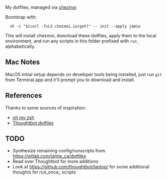 My dotfiles, managed via [chezmoi](https://www.chezmoi.io)

Bootstrap with:

```
  sh -c "$(curl -fsLS chezmoi.io/get)" -- init --apply jamie
```

This will install chezmoi, download these dotfiles, apply them to the local environment, and run any scripts in this folder prefixed with `run_` alphabetically.

## Mac Notes

MacOS initial setup depends on developer tools being installed, just run `git` from Terminal.app and it'll prompt you to download and install.

## References

Thanks to some sources of inspiration:
- [oh my zsh](https://github.com/ohmyzsh/ohmyzsh/)
- [Thoughtbot dotfiles](https://github.com/thoughtbot/dotfiles)

## TODO

- Synthesize remaining config/runscripts from https://gitlab.com/jamie_ca/dotfiles
- Read over Thoughtbot for more additions
- Look at https://github.com/thoughtbot/laptop/ for some additional thoughts for run_once_ scripts
